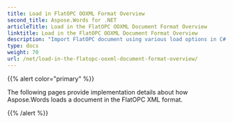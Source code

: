 ```yaml
---
title: Load in FlatOPC OOXML Format Overview
second_title: Aspose.Words for .NET
articleTitle: Load in the FlatOPC OOXML Document Format Overview
linktitle: Load in the FlatOPC OOXML Document Format Overview
description: "Import FlatOPC document using various load options in C#."
type: docs
weight: 70
url: /net/load-in-the-flatopc-ooxml-document-format-overview/
---
```


{{% alert color="primary" %}}

The following pages provide implementation details about how Aspose.Words loads a document in the FlatOPC XML format.

{{% /alert %}}
